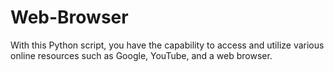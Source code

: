 # Web-Browser
With this Python script, you have the capability to access and utilize various online resources such as Google, YouTube, and a web browser.
